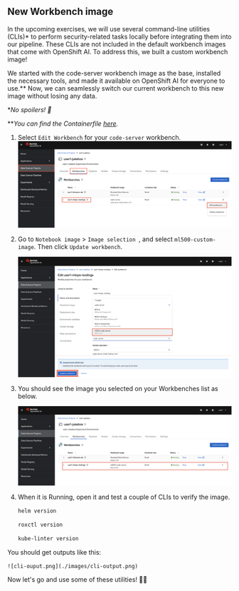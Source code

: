 ## New Workbench image

In the upcoming exercises, we will use several command-line utilities (CLIs)* to perform security-related tasks locally before integrating them into our pipeline. These CLIs are not included in the default workbench images that come with OpenShift AI. To address this, we built a custom workbench image!

We started with the code-server workbench image as the base, installed the necessary tools, and made it available on OpenShift AI for everyone to use.** Now, we can seamlessly switch our current workbench to this new image without losing any data.

*_No spoilers! 🤫_

**_You can find the Containerfile [here]()._


1. Select `Edit Workbench` for your `code-server` workbench.
    ![codeserver-notebook-1.png](./images/codeserver-notebook-1.png)

2. Go to `Notebook image` > `Image selection `, and select `ml500-custom-image`. Then click `Update workbench`.

    ![codeserver-notebook-1.png](./images/codeserver-notebook-2.png)

3. You should see the image you selected on your Workbenches list as below. 

    ![codeserver-notebook-1.png](./images/codeserver-notebook-3.png)

4. When it is Running, open it and test a couple of CLIs to verify the image.

    ```bash
    helm version
    ```
    ```bash
    roxctl version
    ```
    ```bash
    kube-linter version
    ```
You should get outputs like this:

    ![cli-ouput.png](./images/cli-output.png)


Now let's go and use some of these utilities! 🏃💨